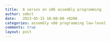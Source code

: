 ```yaml
---
title:  A series on x86 assembly programming
author: smbct
date:   2023-05-15 10:00:00 +0200
categories: assembly x86 programming low-level
comments: true
layout: post
---
```

